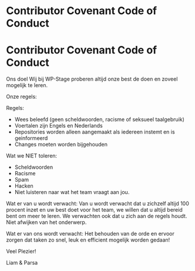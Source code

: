 # Contributor Covenant Code of Conduct

# Contributor Covenant Code of Conduct

Ons doel
Wij bij WP-Stage proberen altijd onze best de doen en zoveel mogelijk te leren.

Onze regels:

Regels:
* Wees beleefd (geen scheldwoorden, racisme of seksueel taalgebruik)
* Voertalen zijn Engels en Nederlands
* Repositories worden alleen aangemaakt als iedereen instemt en is geinformeerd
* Changes moeten worden bijgehouden

Wat we NIET toleren:
* Scheldwoorden
* Racisme
* Spam
* Hacken
* Niet luisteren naar wat het team vraagt aan jou.

Wat er van u wordt verwacht:
Van u wordt verwacht dat u zichzelf altijd 100 procent inzet en uw best doet voor het team, we willen dat u altijd bereid bent
om meer te leren. We verwachten ook dat u zich aan de regels houdt.
Niet afwijken van het onderwerp.

Wat er van ons wordt verwacht:
Het behouden van de orde en ervoor zorgen dat taken zo snel, leuk en efficient mogelijk worden gedaan!

Veel Plezier!

Liam & Parsa
